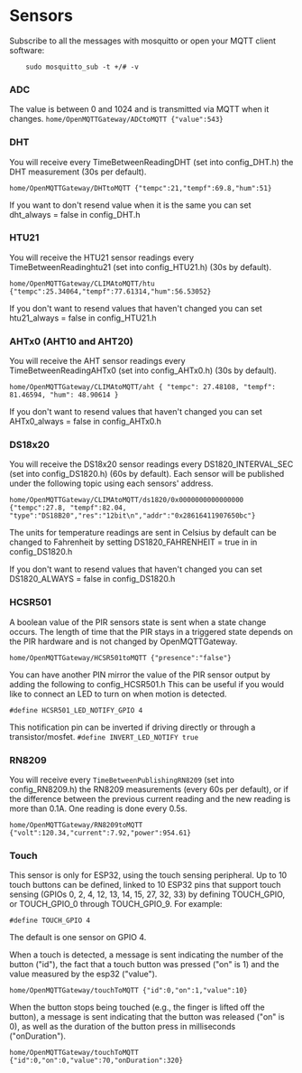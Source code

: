 # Sensors
Subscribe to all the messages with mosquitto or open your MQTT client software:

`    sudo mosquitto_sub -t +/# -v`

### ADC
The value is between 0 and 1024 and is transmitted via MQTT when it changes.
`home/OpenMQTTGateway/ADCtoMQTT {"value":543}`

### DHT
You will receive every TimeBetweenReadingDHT (set into config_DHT.h) the DHT measurement (30s per default).

`home/OpenMQTTGateway/DHTtoMQTT {"tempc":21,"tempf":69.8,"hum":51}`

If you want to don't resend value when it is the same you can set dht_always = false in config_DHT.h

### HTU21
You will receive the HTU21 sensor readings every TimeBetweenReadinghtu21 (set into config_HTU21.h) (30s by default).

`home/OpenMQTTGateway/CLIMAtoMQTT/htu {"tempc":25.34064,"tempf":77.61314,"hum":56.53052}`

If you don't want to resend values that haven't changed you can set htu21_always = false in config_HTU21.h

### AHTx0 (AHT10 and AHT20)
You will receive the AHT sensor readings every TimeBetweenReadingAHTx0 (set into config_AHTx0.h) (30s by default).

`home/OpenMQTTGateway/CLIMAtoMQTT/aht { "tempc": 27.48108, "tempf": 81.46594, "hum": 48.90614 }`

If you don't want to resend values that haven't changed you can set AHTx0_always = false in config_AHTx0.h

### DS18x20
You will receive the DS18x20 sensor readings every DS1820_INTERVAL_SEC (set into config_DS1820.h) (60s by default).
Each sensor will be published under the following topic using each sensors' address.

`home/OpenMQTTGateway/CLIMAtoMQTT/ds1820/0x0000000000000000 {"tempc":27.8, "tempf":82.04, "type":"DS18B20","res":"12bit\n","addr":"0x28616411907650bc"}`

The units for temperature readings are sent in Celsius by default can be changed to Fahrenheit by setting DS1820_FAHRENHEIT = true in in config_DS1820.h

If you don't want to resend values that haven't changed you can set DS1820_ALWAYS = false in config_DS1820.h

### HCSR501
A boolean value of the PIR sensors state is sent when a state change occurs. The length of time that the PIR stays in a triggered state depends on the PIR hardware and is not changed by OpenMQTTGateway.

`home/OpenMQTTGateway/HCSR501toMQTT {"presence":"false"}`

You can have another PIN mirror the value of the PIR sensor output by adding the following to config_HCSR501.h
This can be useful if you would like to connect an LED to turn on when motion is detected.

`#define HCSR501_LED_NOTIFY_GPIO 4`

This notification pin can be inverted if driving directly or through a transistor/mosfet.
`#define INVERT_LED_NOTIFY true`

### RN8209
You will receive every `TimeBetweenPublishingRN8209` (set into config_RN8209.h) the RN8209 measurements (every 60s per default), or if the difference between the previous current reading and the new reading is more than 0.1A.
One reading is done every 0.5s.

`home/OpenMQTTGateway/RN8209toMQTT {"volt":120.34,"current":7.92,"power":954.61}`

### Touch
This sensor is only for ESP32, using the touch sensing peripheral. Up to 10 touch buttons can be defined, linked to 10 ESP32 pins that support touch sensing (GPIOs 0, 2, 4, 12, 13, 14, 15, 27, 32, 33) by defining TOUCH_GPIO, or TOUCH_GPIO_0 through TOUCH_GPIO_9. For example:

`#define TOUCH_GPIO 4`

The default is one sensor on GPIO 4.

When a touch is detected, a message is sent indicating the number of the button ("id"), the fact that a touch button was pressed ("on" is 1) and the value measured by the esp32 ("value").

`home/OpenMQTTGateway/touchToMQTT {"id":0,"on":1,"value":10}`

When the button stops being touched (e.g., the finger is lifted off the button), a message is sent indicating that the button was released ("on" is 0), as well as the duration of the button press in milliseconds ("onDuration").

`home/OpenMQTTGateway/touchToMQTT {"id":0,"on":0,"value":70,"onDuration":320}`
